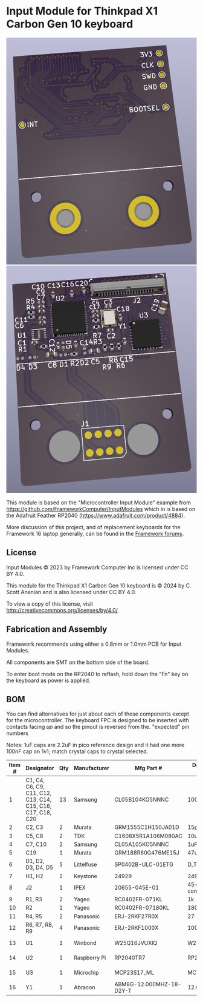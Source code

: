 # Input Module for Thinkpad X1 Carbon Gen 10 keyboard
![image](MicrocontrollerInputModule-Top.png)
![image](MicrocontrollerInputModule-Bot.png)

This module is based on the "Microcontroller Input Module" example
from https://github.com/FrameworkComputer/InputModules which in
is based on the Adafruit Feather RP2040 (https://www.adafruit.com/product/4884).

More discussion of this project, and of replacement keyboards for
the Framework 16 laptop generally, can be found in the [Framework
forums](https://community.frame.work/t/thinkpad-keyboard-mod-super-early-stages/38484/58).


## License
Input Modules © 2023 by Framework Computer Inc is licensed under CC BY 4.0.

This module for the Thinkpad X1 Carbon Gen 10 keyboard is © 2024 by
C. Scott Ananian and is also licensed under CC BY 4.0.

To view a copy of this license,
visit http://creativecommons.org/licenses/by/4.0/

## Fabrication and Assembly
Framework recommends using either a 0.8mm or 1.0mm PCB for Input Modules.

All components are SMT on the bottom side of the board.

To enter boot mode on the RP2040 to reflash, hold down the "Fn" key on
the keyboard as power is applied.

## BOM
You can find alternatives for just about each of these components
except for the microcontroller.  The keyboard FPC is designed to be inserted
with contacts facing *up* and so the pinout is reversed from the.
"expected" pin numbers

Notes: 1uF caps are 2.2uF in pico reference design and it had one more 100nF cap on 1v1;
match crystal caps to crystal selected.

| Item # | Designator                                         | Qty | Manufacturer                        | Mfg Part #               | Description / Value | Package/Footprint                                    | Type |
|--------|----------------------------------------------------|-----|-------------------------------------|--------------------------|---------------------|------------------------------------------------------|------|
| 1      | C1, C4, C6, C9, C11, C12, C13, C14, C15, C16, C17, C18, C20 | 13  | Samsung                    | CL05B104KO5NNNC          | 100nF               | Capacitor_SMD:C_0402_1005Metric                      | SMT  |
| 2      | C2, C3                                             | 2   | Murata                              | GRM1555C1H150JA01D       | 15pF                | Capacitor_SMD:C_0402_1005Metric                      | SMT  |
| 3      | C5, C8                                             | 2   | TDK                                 | C1608X5R1A106M080AC      | 10uF                | Capacitor_SMD:C_0603_1608Metric                      | SMT  |
| 4      | C7, C10                                            | 2   | Samsung                             | CL05A105KO5NNNC          | 1uF                 | Capacitor_SMD:C_0402_1005Metric                      | SMT  |
| 5      | C19                                                | 1   | Murata                              | GRM188R60G476ME15J       | 47uF                | Capacitor_SMD:C_0603_1608Metric                      | SMT  |
| 6      | D1, D2, D3, D4, D5                                 | 5   | Littelfuse                          | SP0402B-ULC-01ETG        | D_TVS               | Diode_SMD:D_0402_1005Metric                          | SMT  |
| 7      | H1, H2                                             | 2   | Keystone                            | 24929                    | 24929               | InputModule:MountingHole_3.7mm_Pad_24929             | SMT  |
| 8      | J2                                                 | 1   | IPEX                                | 20655-045E-01            | 45-pin FPC connector | 20655-045E-01:IPEX_20655-045E-01                    | SMT  |
| 9      | R1, R3                                             | 2   | Yageo                               | RC0402FR-071KL           | 1k                  | Resistor_SMD:R_0402_1005Metric                       | SMT  |
| 10     | R2                                                 | 1   | Yageo                               | RC0402FR-07180KL         | 180k                | Resistor_SMD:R_0402_1005Metric                       | SMT  |
| 11     | R4, R5                                             | 2   | Panasonic                           | ERJ-2RKF27R0X            | 27                  | Resistor_SMD:R_0402_1005Metric                       | SMT  |
| 12     | R6, R7, R8, R9                                     | 4   | Panasonic                           | ERJ-2RKF1000X            | 100                 | Resistor_SMD:R_0402_1005Metric                       | SMT  |
| 13     | U1                                                 | 1   | Winbond                             | W25Q16JVUXIQ             | W25Q16JVUXIQ        | InputModule:SON-8-1EP_3x2mm_P0.5mm_EP0.2x1.6mm       | SMT  |
| 14     | U2                                                 | 1   | Raspberry Pi                        | RP2040TR7                | RP2040              | Package_DFN_QFN:QFN-56-1EP_7x7mm_P0.4mm_EP3.2x3.2mm  | SMT  |
| 15     | U3                                                 | 1   | Microchip                           | MCP23S17_ML              | MCP23S17_ML         | Package_DFN_QFN:QFN-28-1EP_6x6mm_P0.65mm_EP4.25x4.25mm | SMT|
| 16     | Y1                                                 | 1   | Abracon                             | ABM8G-12.000MHZ-18-D2Y-T | 12.000MHz           | Crystal:Crystal_SMD_3225-4Pin_3.2x2.5mm              | SMT  |
